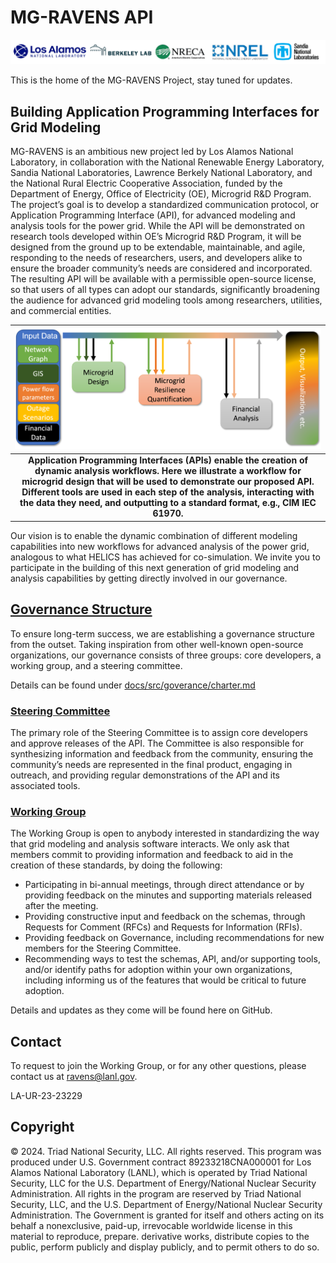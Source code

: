 # MG-RAVENS API

![lab-logos.png](docs/src/assets/lab-logos.png)

This is the home of the MG-RAVENS Project, stay tuned for updates.

## Building Application Programming Interfaces for Grid Modeling

MG-RAVENS is an ambitious new project led by Los Alamos National Laboratory, in collaboration with the National Renewable Energy Laboratory, Sandia National Laboratories, Lawrence Berkely National Laboratory, and the National Rural Electric Cooperative Association, funded by the Department of Energy, Office of Electricity (OE), Microgrid R&D Program.
The project’s goal is to develop a standardized communication protocol, or Application Programming Interface (API), for advanced modeling and analysis tools for the power grid. While the API will be demonstrated on research tools developed within OE’s Microgrid R&D Program, it will be designed from the ground up to be extendable, maintainable, and agile, responding to the needs of researchers, users, and developers alike to ensure the broader community’s needs are considered and incorporated. The resulting API will be available with a permissible open-source license, so that users of all types can adopt our standards, significantly broadening the audience for advanced grid modeling tools among researchers, utilities, and commercial entities.

|                                                                                                                                        ![RAVENS-Notional-Workflow.png](docs/src/assets/RAVENS-Notional-Workflow.png)                                                                                                                                         |
| :----------------------------------------------------------------------------------------------------------------------------------------------------------------------------------------------------------------------------------------------------------------------------------------------------------------------------------------------------------: |
| **Application Programming Interfaces (APIs) enable the creation of dynamic analysis workflows. Here we illustrate a workflow for microgrid design that will be used to demonstrate our proposed API. Different tools are used in each step of the analysis, interacting with the data they need, and outputting to a standard format, e.g., CIM IEC 61970.** |

Our vision is to enable the dynamic combination of different modeling capabilities into new workflows for advanced analysis of the power grid, analogous to what HELICS has achieved for co-simulation.
We invite you to participate in the building of this next generation of grid modeling and analysis capabilities by getting directly involved in our governance.

## [Governance Structure](docs/src/governance/charter.md)

To ensure long-term success, we are establishing a governance structure from the outset. Taking inspiration from other well-known open-source organizations, our governance consists of three groups: core developers, a working group, and a steering committee.

Details can be found under [docs/src/goverance/charter.md](docs/src/governance/charter.md)

### [Steering Committee](docs/src/governance/steering_committee.md)

The primary role of the Steering Committee is to assign core developers and approve releases of the API. The Committee is also responsible for synthesizing information and feedback from the community, ensuring the community’s needs are represented in the final product, engaging in outreach, and providing regular demonstrations of the API and its associated tools.

### [Working Group](docs/src/governance/working_group.md)

The Working Group is open to anybody interested in standardizing the way that grid modeling and analysis software interacts. We only ask that members commit to providing information and feedback to aid in the creation of these standards, by doing the following:

- Participating in bi-annual meetings, through direct attendance or by providing feedback on the minutes and supporting materials released after the meeting.
- Providing constructive input and feedback on the schemas, through Requests for Comment (RFCs) and Requests for Information (RFIs).
- Providing feedback on Governance, including recommendations for new members for the Steering Committee.
- Recommending ways to test the schemas, API, and/or supporting tools, and/or identify paths for adoption within your own organizations, including informing us of the features that would be critical to future adoption.

Details and updates as they come will be found here on GitHub.

## Contact

To request to join the Working Group, or for any other questions, please contact us at [ravens@lanl.gov](mailto:ravens@lanl.gov).

LA-UR-23-23229

## Copyright

© 2024. Triad National Security, LLC. All rights reserved.
This program was produced under U.S. Government contract 89233218CNA000001 for Los Alamos National Laboratory (LANL), which is operated by Triad National Security, LLC for the U.S. Department of Energy/National Nuclear Security Administration. All rights in the program are reserved by Triad National Security, LLC, and the U.S. Department of Energy/National Nuclear Security Administration. The Government is granted for itself and others acting on its behalf a nonexclusive, paid-up, irrevocable worldwide license in this material to reproduce, prepare. derivative works, distribute copies to the public, perform publicly and display publicly, and to permit others to do so.
